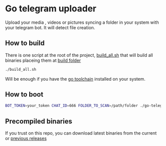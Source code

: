 # Go telegram uploader

Upload your media , videos or pictures syncing a folder in your system with your telegram bot.
It will detect file creation.

## How to build
There is one script at the root of the project, [build_all.sh](build_all.sh) that will build all binaries placeing them 
at [build folder](build)
```bash
./build_all.sh
```
Will be enough if you have the [go toolchain](https://golang.org/doc/install) installed on your system.

## How to boot
```bash
BOT_TOKEN=your_token CHAT_ID=666 FOLDER_TO_SCAN=/path/folder ./go-telegram-uploader  
```
## Precompiled binaries
If you trust on this repo, you can download latest binaries from the current or [previous releases](https://github.com/eloylp/go-telegram-uploader/releases)